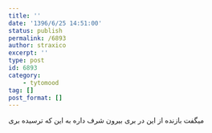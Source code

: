```yaml
---
title: ''
date: '1396/6/25 14:51:00'
status: publish
permalink: /6893
author: straxico
excerpt: ''
type: post
id: 6893
category:
    - tytomood
tag: []
post_format: []
---
```

میگفت بازنده از این در بری بیرون شرف داره به این که ترسیده بری
